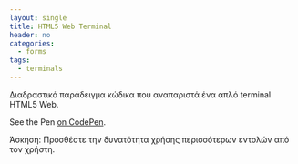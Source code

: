 ```yaml
---
layout: single
title: HTML5 Web Terminal
header: no
categories:
  - forms
tags:
  - terminals
---
```


Διαδραστικό παράδειγμα κώδικα που αναπαριστά ένα απλό terminal HTML5 Web.

<p data-height="350" data-theme-id="17517" data-slug-hash="OyJzZq" data-default-tab="result" data-user="p17kara" class='codepen'>See the Pen <a href='https://codepen.io/p17kara/pen/WNQByBE'> on <a href='http://codepen.io'>CodePen</a>.</p>
<script async src="//assets.codepen.io/assets/embed/ei.js"></script>

Άσκηση: Προσθέστε την δυνατότητα χρήσης περισσότερων εντολών από τον χρήστη.
